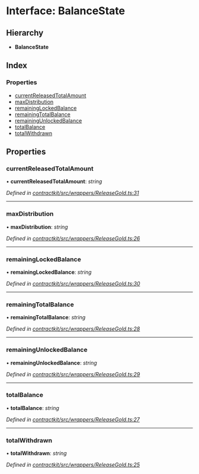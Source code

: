 # Interface: BalanceState

## Hierarchy

* **BalanceState**

## Index

### Properties

* [currentReleasedTotalAmount](_contractkit_src_wrappers_releasegold_.balancestate.md#currentreleasedtotalamount)
* [maxDistribution](_contractkit_src_wrappers_releasegold_.balancestate.md#maxdistribution)
* [remainingLockedBalance](_contractkit_src_wrappers_releasegold_.balancestate.md#remaininglockedbalance)
* [remainingTotalBalance](_contractkit_src_wrappers_releasegold_.balancestate.md#remainingtotalbalance)
* [remainingUnlockedBalance](_contractkit_src_wrappers_releasegold_.balancestate.md#remainingunlockedbalance)
* [totalBalance](_contractkit_src_wrappers_releasegold_.balancestate.md#totalbalance)
* [totalWithdrawn](_contractkit_src_wrappers_releasegold_.balancestate.md#totalwithdrawn)

## Properties

###  currentReleasedTotalAmount

• **currentReleasedTotalAmount**: *string*

*Defined in [contractkit/src/wrappers/ReleaseGold.ts:31](https://github.com/celo-org/celo-monorepo/blob/master/packages/contractkit/src/wrappers/ReleaseGold.ts#L31)*

___

###  maxDistribution

• **maxDistribution**: *string*

*Defined in [contractkit/src/wrappers/ReleaseGold.ts:26](https://github.com/celo-org/celo-monorepo/blob/master/packages/contractkit/src/wrappers/ReleaseGold.ts#L26)*

___

###  remainingLockedBalance

• **remainingLockedBalance**: *string*

*Defined in [contractkit/src/wrappers/ReleaseGold.ts:30](https://github.com/celo-org/celo-monorepo/blob/master/packages/contractkit/src/wrappers/ReleaseGold.ts#L30)*

___

###  remainingTotalBalance

• **remainingTotalBalance**: *string*

*Defined in [contractkit/src/wrappers/ReleaseGold.ts:28](https://github.com/celo-org/celo-monorepo/blob/master/packages/contractkit/src/wrappers/ReleaseGold.ts#L28)*

___

###  remainingUnlockedBalance

• **remainingUnlockedBalance**: *string*

*Defined in [contractkit/src/wrappers/ReleaseGold.ts:29](https://github.com/celo-org/celo-monorepo/blob/master/packages/contractkit/src/wrappers/ReleaseGold.ts#L29)*

___

###  totalBalance

• **totalBalance**: *string*

*Defined in [contractkit/src/wrappers/ReleaseGold.ts:27](https://github.com/celo-org/celo-monorepo/blob/master/packages/contractkit/src/wrappers/ReleaseGold.ts#L27)*

___

###  totalWithdrawn

• **totalWithdrawn**: *string*

*Defined in [contractkit/src/wrappers/ReleaseGold.ts:25](https://github.com/celo-org/celo-monorepo/blob/master/packages/contractkit/src/wrappers/ReleaseGold.ts#L25)*
